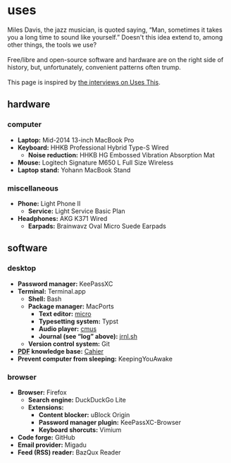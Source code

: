# uses

<aside>Miles Davis, the jazz musician, is quoted saying, “Man, sometimes it takes you a long time to sound like yourself.” Doesn't this idea extend to, among other things, the tools we use?<br><br>Free/libre and open-source software and hardware are on the right side of history, but, unfortunately, convenient patterns often trump.<br><br>This page is inspired by <a href="https://usesthis.com">the interviews on Uses This</a>.</aside>

## hardware
### computer
- **Laptop:** Mid-2014 13-inch MacBook Pro
- **Keyboard:** HHKB Professional Hybrid Type-S Wired
  - **Noise reduction:** HHKB HG Embossed Vibration Absorption Mat
- **Mouse:** Logitech Signature M650 L Full Size Wireless
- **Laptop stand:** Yohann MacBook Stand

### miscellaneous
- **Phone:** Light Phone II
  - **Service:** Light Service Basic Plan
- **Headphones:** AKG K371 Wired
  - **Earpads:** Brainwavz Oval Micro Suede Earpads

## software
### desktop
- **Password manager:** KeePassXC
- **Terminal:** Terminal.app
  - **Shell:** Bash
  - **Package manager:** MacPorts
    - **Text editor:** [micro](https://micro-editor.github.io/)
    - **Typesetting system:** Typst
    - **Audio player:** [cmus](https://cmus.github.io/)
    - **Journal (see “log” above):** [jrnl.sh](https://jrnl.sh/)
  - **Version control system:** Git
- **<abbr title="Portable Document Format">PDF</abbr> knowledge base:** [Cahier](https://getcahier.com/)
- **Prevent computer from sleeping:** KeepingYouAwake

### browser
- **Browser:** Firefox
  - **Search engine:** DuckDuckGo Lite  
  - **Extensions:**
    - **Content blocker:** uBlock Origin
    - **Password manager plugin:** KeePassXC-Browser
    - **Keyboard shorcuts:** Vimium
- **Code forge:** GitHub
- **Email provider:** Migadu
- **Feed (RSS) reader:** BazQux Reader
